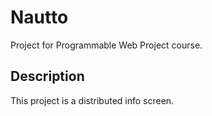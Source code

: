 # Nautto
Project for Programmable Web Project course.

## Description
This project is a distributed info screen.
